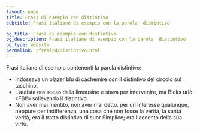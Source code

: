 ```yaml
---
layout: page
title: Frasi di esempio con distintivo 
subtitle: Frasi italiane di esempio con la parola  distintivo

og_title: Frasi di esempio con distintivo 
og_description: Frasi italiane di esempio con la parola  distintivo
og_type: website
permalink: /frasi/d/distintivo.html
---
```


Frasi italiane di esempio contenenti la parola distintivo:


- Indossava un blazer blu di cachemire con il distintivo del circolo sul taschino.
- L’autista era sceso dalla limousine e stava per intervenire, ma Bicks urlò: «FBI!» sollevando il distintivo.
- Non aver mai mentito, non aver mai detto, per un interesse qualunque, neppure per indifferenza, una cosa che non fosse la verità, la santa verità, era il tratto distintivo di suor Simplice; era l'accento della sua virtù.
